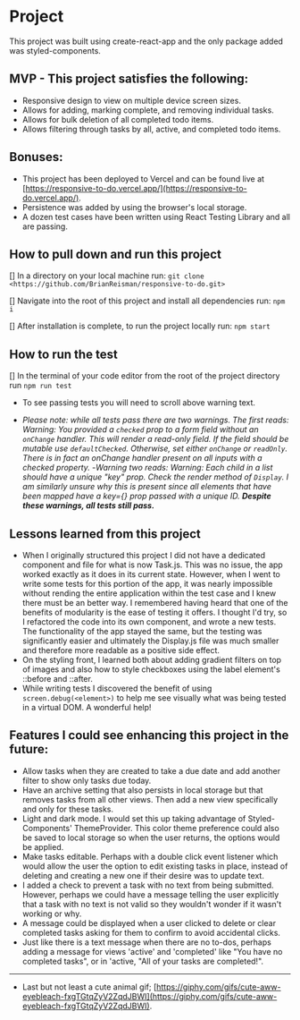 # Project

This project was built using create-react-app and the only package added was styled-components.

## MVP - This project satisfies the following:

- Responsive design to view on multiple device screen sizes.
- Allows for adding, marking complete, and removing individual tasks.
- Allows for bulk deletion of all completed todo items.
- Allows filtering through tasks by all, active, and completed todo items.

## Bonuses:

- This project has been deployed to Vercel and can be found live at [https://responsive-to-do.vercel.app/](https://responsive-to-do.vercel.app/).
- Persistence was added by using the browser's local storage.
- A dozen test cases have been written using React Testing Library and all are passing.

## How to pull down and run this project

[] In a directory on your local machine run: `git clone <https://github.com/BrianReisman/responsive-to-do.git>`

[] Navigate into the root of this project and install all dependencies run: `npm i`

[] After installation is complete, to run the project locally run: `npm start`

## How to run the test

[] In the terminal of your code editor from the root of the project directory run
`npm run test`

- To see passing tests you will need to scroll above warning text.

- *Please note: while all tests pass there are two warnings. The first reads: Warning: You provided a `checked` prop to a form field without an `onChange` handler. This will render a read-only field. If the field should be mutable use `defaultChecked`. Otherwise, set either `onChange` or `readOnly`. There is in fact an onChange handler present on all inputs with a checked property.*
-*Warning two reads: Warning: Each child in a list should have a unique "key" prop. Check the render method of `Display`. I am similarly unsure why this is present since all elements that have been mapped have a key={} prop passed with a unique ID. __Despite these warnings, all tests still pass.__*

## Lessons learned from this project

- When I originally structured this project I did not have a dedicated component and file for what is now Task.js. This was no issue, the app worked exactly as it does in its current state. However, when I went to write some tests for this portion of the app, it was nearly impossible without rending the entire application within the test case and I knew there must be an better way. I remembered having heard that one of the benefits of modularity is the ease of testing it offers. I thought I'd try, so I refactored the code into its own component, and wrote a new tests. The functionality of the app stayed the same, but the testing was significantly easier and ultimately the Display.js file was much smaller and therefore more readable as a positive side effect.
- On the styling front, I learned both about adding gradient filters on top of images and also how to style checkboxes using the label element's ::before and ::after.
- While writing tests I discovered the benefit of using `screen.debug(<element>)` to help me see visually what was being tested in a virtual DOM. A wonderful help!

## Features I could see enhancing this project in the future:

- Allow tasks when they are created to take a due date and add another filter to show only tasks due today.
- Have an archive setting that also persists in local storage but that removes tasks from all other views. Then add a new view specifically and only for these tasks.
- Light and dark mode. I would set this up taking advantage of Styled-Components' ThemeProvider. This color theme preference could also be saved to local storage so when the user returns, the options would be applied.
- Make tasks editable. Perhaps with a double click event listener which would allow the user the option to edit existing tasks in place, instead of deleting and creating a new one if their desire was to update text.
- I added a check to prevent a task with no text from being submitted. However, perhaps we could have a message telling the user explicitly that a task with no text is not valid so they wouldn't wonder if it wasn't working or why.
- A message could be displayed when a user clicked to delete or clear completed tasks asking for them to confirm to avoid accidental clicks.
- Just like there is a text message when there are no to-dos, perhaps adding a message for views 'active' and 'completed' like "You have no completed tasks", or in 'active, "All of your tasks are completed!".
---
- Last but not least a cute animal gif; [https://giphy.com/gifs/cute-aww-eyebleach-fxgTGtqZyV2ZqdJBWI](https://giphy.com/gifs/cute-aww-eyebleach-fxgTGtqZyV2ZqdJBWI).

